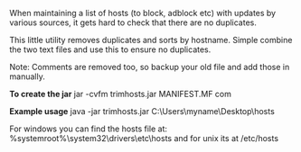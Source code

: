 When maintaining a list of hosts (to block, adblock etc) with updates by various sources, it gets hard to check that there are no duplicates.

This little utility removes duplicates and sorts by hostname.
Simple combine the two text files and use this to ensure no duplicates.

Note: Comments are removed too, so backup your old file and add those in manually.

**To create the jar**
jar -cvfm trimhosts.jar MANIFEST.MF com

**Example usage**
java -jar trimhosts.jar C:\Users\myname\Desktop\hosts

For windows you can find the hosts file at: %systemroot%\system32\drivers\etc\hosts and for unix its at /etc/hosts